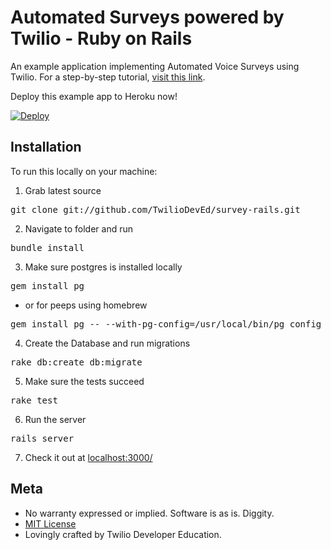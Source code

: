 # Automated Surveys powered by Twilio - Ruby on Rails

An example application implementing Automated Voice Surveys using Twilio.  For a
step-by-step tutorial, [visit this link](https://twilio.com/docs/howto/surveys-walkthrough).

Deploy this example app to Heroku now!

[![Deploy](https://www.herokucdn.com/deploy/button.png)](https://heroku.com/deploy?template=https://github.com/TwilioDevEd/survey-rails)

## Installation

To run this locally on your machine:

1) Grab latest source
<pre>
git clone git://github.com/TwilioDevEd/survey-rails.git 
</pre>

2) Navigate to folder and run
<pre>
bundle install
</pre>

3) Make sure postgres is installed locally
<pre>
gem install pg 
</pre>
* or for peeps using homebrew
<pre>
gem install pg -- --with-pg-config=/usr/local/bin/pg_config
</pre>

4) Create the Database and run migrations
<pre>
rake db:create db:migrate
</pre>

5) Make sure the tests succeed
<pre>
rake test
</pre>

6) Run the server
<pre>
rails server
</pre>

7) Check it out at [localhost:3000/](http://localhost:3000/)

## Meta 

* No warranty expressed or implied.  Software is as is. Diggity.
* [MIT License](http://www.opensource.org/licenses/mit-license.html)
* Lovingly crafted by Twilio Developer Education.
